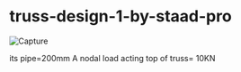 # truss-design-1-by-staad-pro

![Capture](https://user-images.githubusercontent.com/60284448/93341267-ef058a80-f83e-11ea-8310-78cd635b5572.PNG)

its pipe=200mm
A nodal load acting top of truss= 10KN
